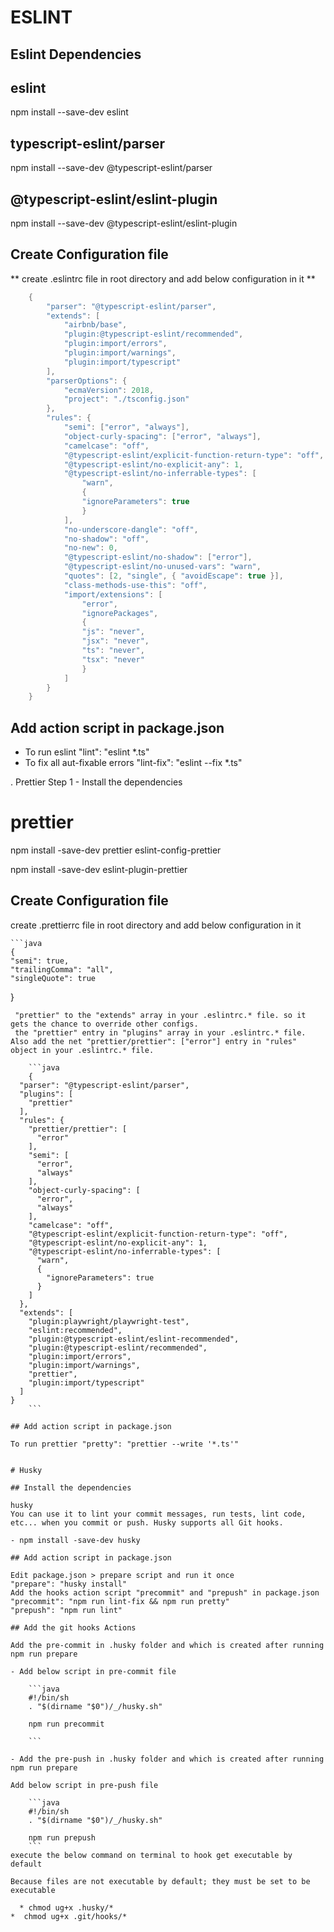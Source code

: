 # ESLINT

## Eslint Dependencies

## eslint

npm install --save-dev eslint

## typescript-eslint/parser

npm install --save-dev @typescript-eslint/parser

## @typescript-eslint/eslint-plugin

npm install --save-dev @typescript-eslint/eslint-plugin

## Create Configuration file

** create .eslintrc file in root directory and add below configuration in it **

```java
    {
        "parser": "@typescript-eslint/parser",
        "extends": [
            "airbnb/base",
            "plugin:@typescript-eslint/recommended",
            "plugin:import/errors",
            "plugin:import/warnings",
            "plugin:import/typescript"
        ],
        "parserOptions": {
            "ecmaVersion": 2018,
            "project": "./tsconfig.json"
        },
        "rules": {
            "semi": ["error", "always"],
            "object-curly-spacing": ["error", "always"],
            "camelcase": "off",
            "@typescript-eslint/explicit-function-return-type": "off",
            "@typescript-eslint/no-explicit-any": 1,
            "@typescript-eslint/no-inferrable-types": [
                "warn",
                {
                "ignoreParameters": true
                }
            ],
            "no-underscore-dangle": "off",
            "no-shadow": "off",
            "no-new": 0,
            "@typescript-eslint/no-shadow": ["error"],
            "@typescript-eslint/no-unused-vars": "warn",
            "quotes": [2, "single", { "avoidEscape": true }],
            "class-methods-use-this": "off",
            "import/extensions": [
                "error",
                "ignorePackages",
                {
                "js": "never",
                "jsx": "never",
                "ts": "never",
                "tsx": "never"
                }
            ]
        }
    }

```

## Add action script in package.json

- To run eslint "lint": "eslint \*.ts"
- To fix all aut-fixable errors "lint-fix": "eslint --fix \*.ts"

. Prettier
Step 1 - Install the dependencies

# prettier

npm install -save-dev prettier
eslint-config-prettier

npm install -save-dev eslint-plugin-prettier

## Create Configuration file

create .prettierrc file in root directory and add below configuration in it

    ```java
    {
    "semi": true,
    "trailingComma": "all",
    "singleQuote": true

}

````
 "prettier" to the "extends" array in your .eslintrc.* file. so it gets the chance to override other configs.
 the "prettier" entry in "plugins" array in your .eslintrc.* file.
Also add the net "prettier/prettier": ["error"] entry in "rules" object in your .eslintrc.* file.

    ```java
    {
  "parser": "@typescript-eslint/parser",
  "plugins": [
    "prettier"
  ],
  "rules": {
    "prettier/prettier": [
      "error"
    ],
    "semi": [
      "error",
      "always"
    ],
    "object-curly-spacing": [
      "error",
      "always"
    ],
    "camelcase": "off",
    "@typescript-eslint/explicit-function-return-type": "off",
    "@typescript-eslint/no-explicit-any": 1,
    "@typescript-eslint/no-inferrable-types": [
      "warn",
      {
        "ignoreParameters": true
      }
    ]
  },
  "extends": [
    "plugin:playwright/playwright-test",
    "eslint:recommended",
    "plugin:@typescript-eslint/eslint-recommended",
    "plugin:@typescript-eslint/recommended",
    "plugin:import/errors",
    "plugin:import/warnings",
    "prettier",
    "plugin:import/typescript"
  ]
}
    ```

## Add action script in package.json

To run prettier "pretty": "prettier --write '*.ts'"


# Husky

## Install the dependencies

husky
You can use it to lint your commit messages, run tests, lint code, etc... when you commit or push. Husky supports all Git hooks.

- npm install -save-dev husky

## Add action script in package.json

Edit package.json > prepare script and run it once
"prepare": "husky install"
Add the hooks action script "precommit" and "prepush" in package.json
"precommit": "npm run lint-fix && npm run pretty"
"prepush": "npm run lint"

## Add the git hooks Actions

Add the pre-commit in .husky folder and which is created after running npm run prepare

- Add below script in pre-commit file

    ```java
    #!/bin/sh
    . "$(dirname "$0")/_/husky.sh"

    npm run precommit

    ```

- Add the pre-push in .husky folder and which is created after running npm run prepare

Add below script in pre-push file

    ```java
    #!/bin/sh
    . "$(dirname "$0")/_/husky.sh"

    npm run prepush
    ```
execute the below command on terminal to hook get executable by default

Because files are not executable by default; they must be set to be executable

  * chmod ug+x .husky/*
*  chmod ug+x .git/hooks/*
````
